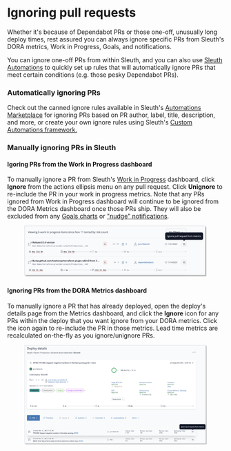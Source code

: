 # Ignoring pull requests

Whether it's because of Dependabot PRs or those one-off, unusually long deploy times, rest assured you can always ignore specific PRs from Sleuth's DORA metrics, Work in Progress, Goals, and notifications.&#x20;

You can ignore one-off PRs from within Sleuth, and you can also use [Sleuth Automations](https://marketplace.sleuth.io/?filter=action\&search=ignore) to quickly set up rules that will automatically ignore PRs that meet certain conditions (e.g. those pesky Dependabot PRs).



### Automatically ignoring PRs

Check out the canned ignore rules available in Sleuth's [Automations Marketplace](https://marketplace.sleuth.io/?filter=action\&search=ignore) for ignoring PRs based on PR author, label, title, description, and more, or create your own ignore rules using Sleuth's [Custom Automations framework.](sleuth-automations/actions/)&#x20;

### Manually ignoring PRs in Sleuth

#### Igoring PRs from the Work in Progress dashboard

To manually ignore a PR from Sleuth's [Work in Progress](work-in-progress.md) dashboard, click **Ignore** from the actions ellipsis menu on any pull request. Click **Unignore** to re-include the PR in your work in progress metrics. Note that any PRs ignored from Work in Progress dashboard will continue to be ignored from the DORA Metrics dashboard once those PRs ship. They will also be excluded from any [Goals charts](goals.md) or ["nudge" notifications](goals.md#setting-up-nudge-notifications-for-goals).

<figure><img src=".gitbook/assets/image (123).png" alt=""><figcaption></figcaption></figure>

#### Ignoring PRs from the DORA Metrics dashboard

To manually ignore a PR that has already deployed, open the deploy's details page from the Metrics dashboard, and click the **Ignore** icon for any PRs within the deploy that you want ignore from your DORA metrics. Click the icon again to re-include the PR in those metrics. Lead time metrics are recalculated on-the-fly as you ignore/unignore PRs.

<figure><img src=".gitbook/assets/image (124).png" alt=""><figcaption></figcaption></figure>



